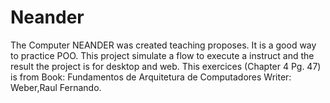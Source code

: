 Neander
=======

The Computer NEANDER was created teaching proposes. It is a good way to practice POO. 
This project simulate a flow to execute a instruct and the result the project is for desktop and web.
This exercices  (Chapter 4 Pg. 47) is from Book: Fundamentos de Arquitetura de Computadores Writer: Weber,Raul Fernando.

